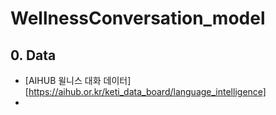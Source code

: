 # WellnessConversation_model

## 0. Data
- [AIHUB  윌니스 대화 데이터][https://aihub.or.kr/keti_data_board/language_intelligence]
- 
 
